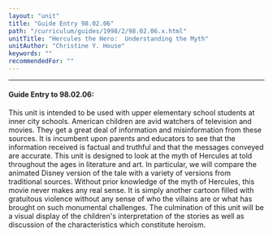 ```yaml
---
layout: "unit"
title: "Guide Entry 98.02.06"
path: "/curriculum/guides/1998/2/98.02.06.x.html"
unitTitle: "Hercules the Hero:  Understanding the Myth"
unitAuthor: "Christine Y. House"
keywords: ""
recommendedFor: ""
---
```

<body>
<hr/>
<h4>
Guide Entry to 98.02.06:
</h4>
<p>This unit is intended to be used with upper elementary school students at inner city schools.  American children are avid watchers of television and movies.  They get a great deal of information and misinformation from these sources.  It is incumbent upon parents and educators to see that the information received is factual and truthful and that the messages conveyed are accurate.  This unit is designed to look at the myth of Hercules at told throughout the ages in literature and art.  In particular, we will compare the animated Disney version of the tale with a variety of versions from traditional sources.  Without prior knowledge of the myth of Hercules, this movie never makes any real sense.  It is simply another cartoon filled with gratuitous violence without any sense of who the villains are or what has brought on such monumental challenges.  The culmination of this unit will be a visual display of the children's interpretation of the stories as well as discussion of the characteristics which constitute heroism.</p>
</body>
